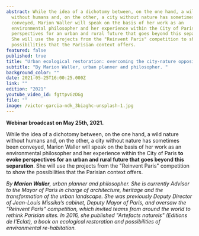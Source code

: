 ```yaml
---
abstract: While the idea of a dichotomy between, on the one hand, a wild nature
  without humans and, on the other, a city without nature has sometimes been
  conveyed, Marion Waller will speak on the basis of her work as an
  environmental philosopher and her experience within the City of Paris to evoke
  perspectives for an urban and rural future that goes beyond this separation.
  She will use the projects from the "Reinvent Paris" competition to show the
  possibilities that the Parisian context offers.
featured: false
published: true
title: "Urban ecological restoration: overcoming the city-nature opposition"
subtitle: "By Marion Waller, urban planner and philosopher. "
background_color: ""
date: 2021-05-25T16:00:25.000Z
link: ""
edition: "2021"
youtube_video_id: fgttpvGzDGg
file: ""
image: /victor-garcia-ndk_3biaghc-unsplash-1.jpg
---
```


**Webinar broadcast on May 25th, 2021.**

While the idea of a dichotomy between, on the one hand, a wild nature without humans and, on the other, a city without nature has sometimes been conveyed, Marion Waller will speak on the basis of her work as an environmental philosopher and her experience within the City of Paris **to evoke perspectives for an urban and rural future that goes beyond this separation**. She will use the projects from the "Reinvent Paris" competition to show the possibilities that the Parisian context offers.

_By **Marion Waller**, urban planner and philosopher. She is currently Advisor to the Mayor of Paris in charge of architecture, heritage and the transformation of the urban landscape. She was previously Deputy Director of Jean-Louis Missika’s cabinet, Deputy Mayor of Paris, and oversaw the "Reinvent Paris" competition, which invited teams from around the world to rethink Parisian sites. In 2016, she published "Artefacts naturels" (Editions de l'Eclat), a book on ecological restoration and possibilities of environmental re-habitation._
